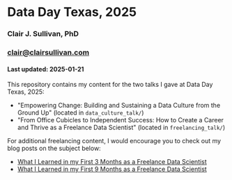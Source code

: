 # Data Day Texas, 2025
### Clair J. Sullivan, PhD
### clair@clairsullivan.com
#### Last updated: 2025-01-21

This repository contains my content for the two talks I gave at Data Day Texas, 2025:

- "Empowering Change: Building and Sustaining a Data Culture from the Ground Up" (located in `data_culture_talk/`)
-  "From Office Cubicles to Independent Success: How to Create a Career and Thrive as a Freelance Data Scientist" (located in `freelancing_talk/`)

For additional freelancing content, I would encourage you to check out my blog posts on the subject below:

- [What I Learned in my First 3 Months as a Freelance Data Scientist](https://medium.com/towards-data-science/what-i-learned-in-my-first-3-months-as-a-freelance-data-scientist-8e3417ff8165)
- [What I Learned in my First 9 Months as a Freelance Data Scientist](https://medium.com/towards-data-science/what-i-learned-in-my-first-9-months-as-a-freelance-data-scientist-f7401382dc62)
